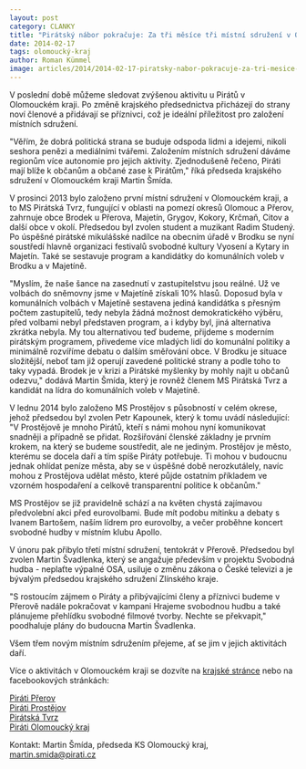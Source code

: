 ```yaml
---
layout: post
category: CLANKY
title: "Pirátský nábor pokračuje: Za tři měsíce tři místní sdružení v Olomouckém kraji"
date: 2014-02-17
tags: olomoucký-kraj
author: Roman Kümmel
image: articles/2014/2014-02-17-piratsky-nabor-pokracuje-za-tri-mesice-tri-mistni-sdruzeni-v-olomouckem-kraji.jpg   #751x422 pixelu
---
```

V poslední době můžeme sledovat zvýšenou aktivitu u Pirátů v Olomouckém kraji. Po změně krajského předsednictva přicházejí do strany noví členové a přidávají se příznivci, což je ideální příležitost pro založení místních sdružení.

"Věřím, že dobrá politická strana se buduje odspoda lidmi a idejemi, nikoli seshora penězi a mediálními tvářemi. Založením místních sdružení dáváme regionům více autonomie pro jejich aktivity. Zjednodušeně řečeno, Piráti mají blíže k občanům a občané zase k Pirátům," říká předseda krajského sdružení v Olomouckém kraji Martin Šmída.

V prosinci 2013 bylo založeno první místní sdružení v Olomouckém kraji, a to MS Pirátská Tvrz, fungující v oblasti na pomezí okresů Olomouc a Přerov, zahrnuje obce Brodek u Přerova, Majetín, Grygov, Kokory, Krčmaň, Citov a další obce v okolí. Předsedou byl zvolen student a muzikant Radim Studený. Po úspěšné pirátské mikulášské nadílce na obecním úřadě v Brodku se nyní soustředí hlavně organizaci festivalů svobodné kultury Vyosení a Kytary in Majetín. Také se sestavuje program a kandidátky do komunálních voleb v Brodku a v Majetíně.

"Myslím, že naše šance na zasednutí v zastupitelstvu jsou reálné. Už ve volbách do sněmovny jsme v Majetíně získali 10% hlasů. Doposud byla v komunálních volbách v Majetíně sestavena jediná kandidátka s přesným počtem zastupitelů, tedy nebyla žádná možnost demokratického výběru, před volbami nebyl představen program, a i kdyby byl, jiná alternativa zkrátka nebyla. My tou alternativou teď budeme, přijdeme s moderním pirátským programem, přivedeme více mladých lidí do komunální politiky a minimálně rozvíříme debatu o dalším směřování obce. V Brodku je situace složitější, neboť tam již operují zavedené politické strany a podle toho to taky vypadá. Brodek je v krizi a Pirátské myšlenky by mohly najít u občanů odezvu," dodává Martin Šmída, který je rovněž členem MS Pirátská Tvrz a kandidát na lídra do komunálních voleb v Majetíně.

V lednu 2014 bylo založeno MS Prostějov s působností v celém okrese, jehož předsedou byl zvolen Petr Kapounek, který k tomu uvádí následující: "V Prostějově je mnoho Pirátů, kteří s námi mohou nyní komunikovat snadněji a případně se přidat. Rozšiřování členské základny je prvním krokem, na který se budeme soustředit, ale ne jediným. Prostějov je město, kterému se docela daří a tím spíše Piráty potřebuje. Ti mohou v budoucnu jednak ohlídat peníze města, aby se v úspěšné době nerozkutálely, navíc mohou z Prostějova udělat město, které půjde ostatním příkladem ve vzorném hospodaření a celkově transparentní politice k občanům."

MS Prostějov se již pravidelně schází a na květen chystá zajímavou předvolební akci před eurovolbami. Bude mít podobu mítinku a debaty s Ivanem Bartošem, naším lídrem pro eurovolby, a večer proběhne koncert svobodné hudby v místním klubu Apollo.

V únoru pak přibylo třetí místní sdružení, tentokrát v Přerově. Předsedou byl zvolen Martin Švadlenka, který se angažuje především v projektu Svobodná hudba - neplaťte výpalné OSA, usiluje o změnu zákona o České televizi a je bývalým předsedou krajského sdružení Zlínského kraje.

"S rostoucím zájmem o Piráty a přibývajícími členy a příznivci budeme v Přerově nadále pokračovat v kampani Hrajeme svobodnou hudbu a také plánujeme přehlídku svobodné filmové tvorby. Nechte se překvapit," poodhaluje plány do budoucna Martin Švadlenka.

Všem třem novým místním sdružením přejeme, ať se jim v jejich aktivitách daří.

Více o aktivitách v Olomouckém kraji se dozvíte na [krajské stránce](https://olomoucky.pirati.cz) nebo na facebookových stránkách:

[Piráti Přerov](https://www.facebook.com/Prerovsko)  
[Piráti Prostějov](https://www.facebook.com/PiratiProstejov)  
[Pirátská Tvrz](https://www.facebook.com/PiratskaTvrz/)  
[Piráti Olomoucký kraj](https://www.facebook.com/piratiOlomoucko)

Kontakt: Martin Šmída, předseda KS Olomoucký kraj, [martin.smida@pirati.cz](mailto:martin.smida@pirati.cz)
